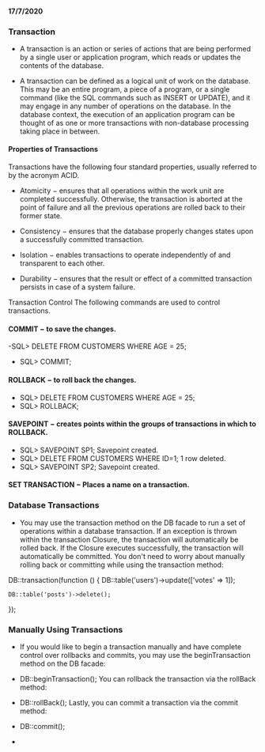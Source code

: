 #### 17/7/2020
### Transaction 
- A transaction is an action or series of actions that are being performed by a single user or application program, which reads or updates the contents of the database.

- A transaction can be defined as a logical unit of work on the database. This may be an entire program, a piece of a program, or a single command (like the SQL commands such as INSERT or UPDATE), and it may engage in any number of operations on the database. In the database context, the execution of an application program can be thought of as one or more transactions with non-database processing taking place in between.
#### Properties of Transactions
Transactions have the following four standard properties, usually referred to by the acronym ACID.

- Atomicity − ensures that all operations within the work unit are completed successfully. Otherwise, the transaction is aborted at the point of failure and all the previous operations are rolled back to their former state.

- Consistency − ensures that the database properly changes states upon a successfully committed transaction.

- Isolation − enables transactions to operate independently of and transparent to each other.

- Durability − ensures that the result or effect of a committed transaction persists in case of a system failure.

Transaction Control
The following commands are used to control transactions.

#### COMMIT − to save the changes.
-SQL> DELETE FROM CUSTOMERS
   WHERE AGE = 25;
- SQL> COMMIT;

#### ROLLBACK − to roll back the changes.
- SQL> DELETE FROM CUSTOMERS
   WHERE AGE = 25;
- SQL> ROLLBACK;

#### SAVEPOINT − creates points within the groups of transactions in which to ROLLBACK.
-  SQL> SAVEPOINT SP1;
 Savepoint created.
- SQL> DELETE FROM CUSTOMERS WHERE ID=1;
1 row deleted.
-  SQL> SAVEPOINT SP2;
Savepoint created.

#### SET TRANSACTION − Places a name on a transaction.


### Database Transactions
- You may use the transaction method on the DB facade to run a set of operations within a database transaction. If an exception is thrown within the transaction Closure, the transaction will automatically be rolled back. If the Closure executes successfully, the transaction will automatically be committed. You don't need to worry about manually rolling back or committing while using the transaction method:

DB::transaction(function () {
    DB::table('users')->update(['votes' => 1]);

    DB::table('posts')->delete();
});

### Manually Using Transactions
- If you would like to begin a transaction manually and have complete control over rollbacks and commits, you may use the beginTransaction method on the DB facade:

- DB::beginTransaction();
You can rollback the transaction via the rollBack method:

- DB::rollBack();
Lastly, you can commit a transaction via the commit method:

- DB::commit();
- 